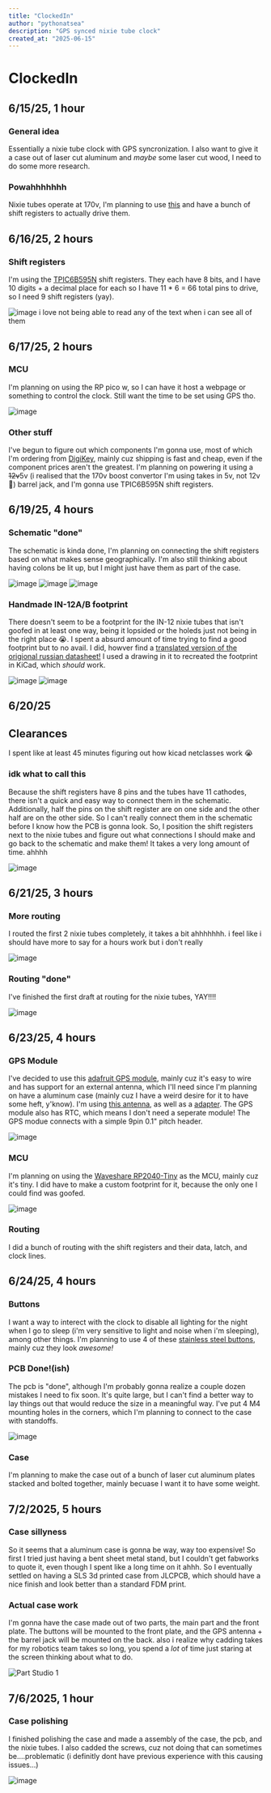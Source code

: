 ```yaml
---
title: "ClockedIn"
author: "pythonatsea"
description: "GPS synced nixie tube clock"
created_at: "2025-06-15"
---
```


# ClockedIn

## 6/15/25, 1 hour

### General idea

Essentially a nixie tube clock with GPS syncronization. I also want to give it a case out of laser cut aluminum and *maybe* some laser cut wood, I need to do some more research. 

### Powahhhhhhh

Nixie tubes operate at 170v, I'm planning to use [this](https://omnixie.com/products/nch8200hv-nixie-hv-power-module?variant=36238768242855) and have a bunch of shift registers to actually drive them.

## 6/16/25, 2 hours

### Shift registers

I'm using the [TPIC6B595N](https://www.digikey.com/en/products/detail/texas-instruments/TPIC6B595N/277601) shift registers. They each have 8 bits, and I have 10 digits + a decimal place for each so I have 11 * 6 = 66 total pins to drive, so I need 9 shift registers (yay).

![image](https://github.com/user-attachments/assets/033dcdc0-d627-43d1-bd5c-12e6d1fe89ee)
i love not being able to read any of the text when i can see all of them

## 6/17/25, 2 hours

### MCU
I'm planning on using the RP pico w, so I can have it host a webpage or something to control the clock. Still want the time to be set using GPS tho. 

![image](https://github.com/user-attachments/assets/b6a79d47-9cf3-411d-b6b4-bb30019cf0c6)

### Other stuff

I've begun to figure out which components I'm gonna use, most of which I'm ordering from [DigiKey](https://www.digikey.com/en/mylists/list/VY0OA4IGPM), mainly cuz shipping is fast and cheap, even if the component prices aren't the greatest. I'm planning on powering it using a ~~12v~~5v (i realised that the 170v boost convertor I'm using takes in 5v, not 12v 🤦) barrel jack, and I'm gonna use TPIC6B595N shift registers.

## 6/19/25, 4 hours

### Schematic "done"
The schematic is kinda done, I'm planning on connecting the shift registers based on what makes sense geographically. I'm also still thinking about having colons be lit up, but I might just have them as part of the case.

![image](https://github.com/user-attachments/assets/5fe4cd15-cf9e-4ee2-a8f1-a39183c45a95)
![image](https://github.com/user-attachments/assets/d67abc03-793b-4bd6-b49b-0047ff64fbd7)
![image](https://github.com/user-attachments/assets/11861b00-b1fd-4327-82b5-03dd8c1a08a0)

### Handmade IN-12A/B footprint

There doesn't seem to be a footprint for the IN-12 nixie tubes that isn't goofed in at least one way, being it lopsided or the holeds just not being in the right place 😭. I spent a absurd amount of time trying to find a good footprint but to no avail. I did, howver find a [translated version of the origional russian datasheet!](https://drive.google.com/file/d/1VCBgA3ZlsqFrKxp0Fkk9OuxMdr5gytET/view) I used a drawing in it to recreated the footprint in KiCad, which _should_ work. 

![image](https://github.com/user-attachments/assets/2a3587e9-a686-442f-9aa5-3747e7689276)
![image](https://github.com/user-attachments/assets/eee8e0d0-dc4a-4e6b-ab86-d7fe3986a4a7)

## 6/20/25

## Clearances
I spent like at least 45 minutes figuring out how kicad netclasses work :sob:

### idk what to call this
Because the shift registers have 8 pins and the tubes have 11 cathodes, there isn't a quick and easy way to connect them in the schematic. Additionally, half the pins on the shift register are on one side and the other half are on the other side. So I can't really connect them in the schematic before I know how the PCB is gonna look. So, I position the shift registers next to the nixie tubes and figure out what connections I should make and go back to the schematic and make them! It takes a very long amount of time. ahhhh

![image](https://github.com/user-attachments/assets/9bc53001-0be1-4e97-98ce-b2a65380e6cb)

## 6/21/25, 3 hours

### More routing
I routed the first 2 nixie tubes completely, it takes a bit ahhhhhhh. i feel like i should have more to say for a hours work but i don't really

![image](https://github.com/user-attachments/assets/c04a1ba2-a7ff-46a1-bbae-15644bc25b1c)

### Routing "done"

I've finished the first draft at routing for the nixie tubes, YAY!!!!

![image](https://github.com/user-attachments/assets/71a51415-b572-45ed-a456-1bad6144b5e1)

## 6/23/25, 4 hours

### GPS Module

I've decided to use this [adafruit GPS module](https://www.adafruit.com/product/746), mainly cuz it's easy to wire and has support for an external antenna, which I'll need since I'm planning on have a aluminum case (mainly cuz I have a weird desire for it to have some heft, y'know). I'm using [this antenna](https://www.adafruit.com/product/1858), as well as a [adapter](https://www.adafruit.com/product/851). The GPS module also has  RTC, which means I don't need a seperate module! The GPS modue connects with a simple 9pin 0.1" pitch header.

![image](https://github.com/user-attachments/assets/89e400af-e558-48fa-9bed-80355d6b384a)


### MCU

I'm planning on using the [Waveshare RP2040-Tiny](https://www.waveshare.com/wiki/RP2040-Tiny) as the MCU, mainly cuz it's tiny. I did have to make a custom footprint for it, because the only one I could find was goofed. 

![image](https://github.com/user-attachments/assets/8adc78be-5276-4445-9dff-d2bd14d31102)

### Routing

I did a bunch of routing with the shift registers and their data, latch, and clock lines.

## 6/24/25, 4 hours

### Buttons

I want a way to interect with the clock to disable all lighting for the night when I go to sleep (i'm very sensitive to light and noise when i'm sleeping), among other things. I'm planning to use 4 of these [stainless steel buttons](https://www.aliexpress.us/item/3256805624137497.html), mainly cuz they look _awesome!_

### PCB Done!(ish)

The pcb is "done", although I'm probably gonna realize a couple dozen mistakes I need to fix soon. It's quite large, but I can't find a better way to lay things out that would reduce the size in a meaningful way. I've put 4 M4 mounting holes in the corners, which I'm planning to connect to the case with standoffs.

![image](https://github.com/user-attachments/assets/da6568bf-657f-4b80-8baa-0ae4950db564)

### Case

I'm planning to make the case out of a bunch of laser cut aluminum plates stacked and bolted together, mainly becuase I want it to have some weight.

## 7/2/2025, 5 hours

### Case sillyness

So it seems that a aluminum case is gonna be way, way too expensive! So first I tried just having a bent sheet metal stand, but I couldn't get fabworks to quote it, even though I spent like a long time on it ahhh. So I eventually settled on having a SLS 3d printed case from JLCPCB, which should have a nice finish and look better than a standard FDM print. 

### Actual case work

I'm gonna have the case made out of two parts, the main part and the front plate. The buttons will be mounted to the front plate, and the GPS antenna + the barrel jack will be mounted on the back. also i realize why cadding takes for my robotics team takes so long, you spend a _lot_ of time just staring at the screen thinking about what to do.

![Part Studio 1](https://github.com/user-attachments/assets/8993a312-bb09-4dd8-a645-a2a5a7288714)

## 7/6/2025, 1 hour

### Case polishing

I finished polishing the case and made a assembly of the case, the pcb, and the nixie tubes. I also cadded the screws, cuz not doing that can sometimes be....problematic (i definitly dont have previous experience with this causing issues...)

![image](https://github.com/user-attachments/assets/418fe670-de07-4e16-8abe-e714681eea27)
